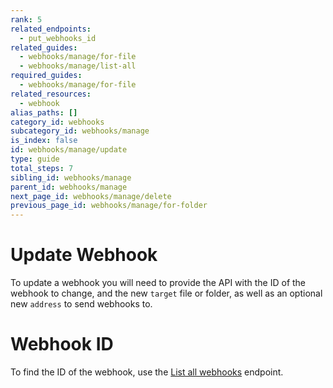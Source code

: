 ```yaml
---
rank: 5
related_endpoints:
  - put_webhooks_id
related_guides:
  - webhooks/manage/for-file
  - webhooks/manage/list-all
required_guides:
  - webhooks/manage/for-file
related_resources:
  - webhook
alias_paths: []
category_id: webhooks
subcategory_id: webhooks/manage
is_index: false
id: webhooks/manage/update
type: guide
total_steps: 7
sibling_id: webhooks/manage
parent_id: webhooks/manage
next_page_id: webhooks/manage/delete
previous_page_id: webhooks/manage/for-folder
---
```


# Update Webhook

To update a webhook you will need to provide the
API with the ID of the webhook to change, and the new `target` file or folder,
as well as an optional new `address` to send webhooks to.

<Samples id='put_webhooks_id'>

</Samples>

<Message type='notice'>

# Webhook ID

To find the ID of the webhook, use the [List all webhooks][1] endpoint.

</Message>

[1]: guide://webhooks/manage/list-all
